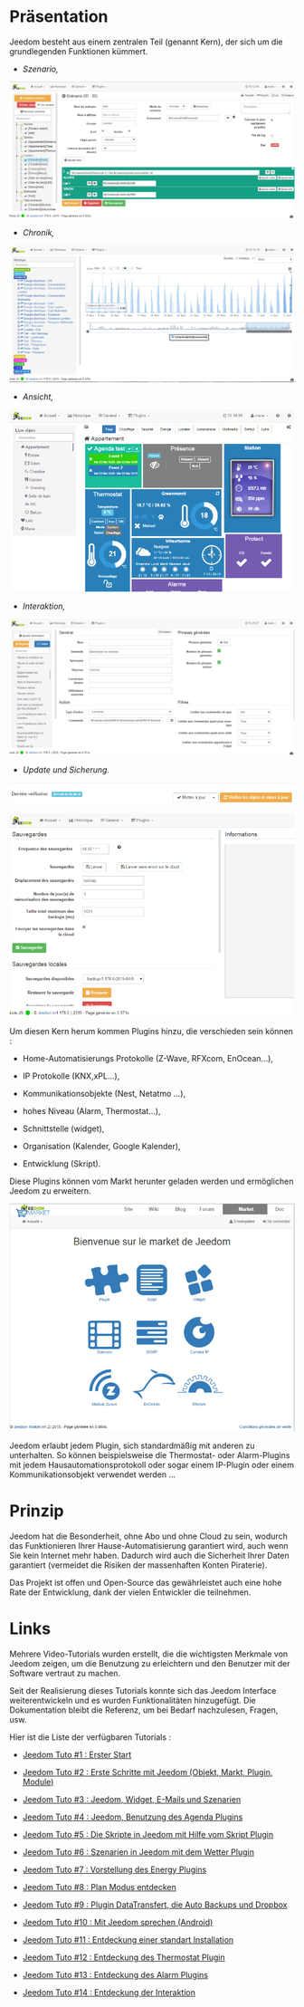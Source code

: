 Präsentation
===

Jeedom besteht aus einem zentralen Teil (genannt Kern), der sich um die
grundlegenden Funktionen kümmert.

-   *Szenario,*

![Page Scénario](../images/doc-presentation-scenario.png)

-   *Chronik,*

![Page Historique](../images/doc-presentation-historique.png)

-   *Ansicht,*

![Page Dashboard](../images/doc-presentation-affichage.png)

-   *Interaktion,*

![Page Interaction](../images/doc-presentation-interaction.png)

-   *Update und Sicherung.*

![Page Mise à jour](../images/doc-presentation-maj.png)

![Page Sauvegarde](../images/doc-presentation-sauvegarde.png)

Um diesen Kern herum kommen Plugins hinzu, die verschieden sein 
können : 

-   Home-Automatisierungs Protokolle (Z-Wave, RFXcom, EnOcean...),

-   IP Protokolle (KNX,xPL...),

-   Kommunikationsobjekte (Nest, Netatmo ...),

-   hohes Niveau (Alarm, Thermostat...), 

-   Schnittstelle (widget),

-   Organisation (Kalender, Google Kalender),

-   Entwicklung (Skript).

Diese Plugins können vom Markt herunter geladen werden und ermöglichen
Jeedom zu erweitern.  

![Page Market](../images/doc-presentation-market.png)

Jeedom erlaubt jedem Plugin, sich standardmäßig mit anderen zu
unterhalten. So können beispielsweise die Thermostat- oder Alarm-Plugins
mit jedem Hausautomationsprotokoll oder sogar einem IP-Plugin oder einem
Kommunikationsobjekt verwendet werden ...

Prinzip
===

Jeedom hat die Besonderheit, ohne Abo und ohne Cloud zu sein, wodurch
das Funktionieren Ihrer Hause-Automatisierung garantiert wird, auch wenn
Sie kein Internet mehr haben. Dadurch wird auch die Sicherheit Ihrer Daten
garantiert (vermeidet die Risiken der massenhaften Konten Piraterie).

Das Projekt ist offen und Open-Source das gewährleistet auch eine hohe
Rate der Entwicklung, dank der vielen Entwickler die teilnehmen.  

Links
===

Mehrere Video-Tutorials wurden erstellt, die die wichtigsten Merkmale von
Jeedom zeigen, um die Benutzung zu erleichtern und den Benutzer mit der
Software vertraut zu machen.

Seit der Realisierung dieses Tutorials konnte sich das Jeedom Interface
weiterentwickeln und es wurden Funktionalitäten hinzugefügt. Die
Dokumentation bleibt die Referenz, um bei Bedarf nachzulesen, Fragen, usw.

Hier ist die Liste der verfügbaren Tutorials :

-   [Jeedom Tuto \#1 : Erster
    Start](https://www.youtube.com/watch?v=UTECRBGEUtI)

-   [Jeedom Tuto \#2 : Erste Schritte mit Jeedom (Objekt, Markt, Plugin,
    Module)](https://www.youtube.com/watch?v=2LU1neNvbus)

-   [Jeedom Tuto \#3 : Jeedom, Widget, E-Mails und
    Szenarien](https://www.youtube.com/watch?v=OJn33XbpiH8)

-   [Jeedom Tuto \#4 : Jeedom, Benutzung des Agenda
    Plugins](https://www.youtube.com/watch?v=EBuvIabg3Cc)

-   [Jeedom Tuto \#5 : Die Skripte in Jeedom mit Hilfe vom Skript
    Plugin](https://www.youtube.com/watch?v=FRbQILAogX0)

-   [Jeedom Tuto \#6 : Szenarien in Jeedom mit dem Wetter
    Plugin](https://www.youtube.com/watch?v=w0ErP3wyEoA)

-   [Jeedom Tuto \#7 : Vorstellung des Energy 
    Plugins](https://www.youtube.com/watch?v=DZfA_DxqbNs)

-   [Jeedom Tuto \#8 : Plan Modus
    entdecken](https://www.youtube.com/watch?v=2IkXF6CBCAE)

-   [Jeedom Tuto \#9 : Plugin DataTransfert, die Auto Backups und 
    Dropbox](https://www.youtube.com/watch?v=wLOfJygFc8k)

-   [Jeedom Tuto \#10 : Mit Jeedom 
    sprechen (Android)](https://www.youtube.com/watch?v=3Pc3VJFWHo4)

-   [Jeedom Tuto \#11 : Entdeckung einer standart
     Installation](https://www.youtube.com/watch?v=hW1d1FvkmSs)

-   [Jeedom Tuto \#12 : Entdeckung des Thermostat
     Plugin](https://www.youtube.com/watch?v=T21gqp1SQK0)

-   [Jeedom Tuto \#13 : Entdeckung des Alarm 
    Plugins](https://www.youtube.com/watch?v=JjnWeU614gc)

-   [Jeedom Tuto \#14 : Entdeckung der
    Interaktion](https://www.youtube.com/watch?v=Z8SHo_Xwk0Q) 